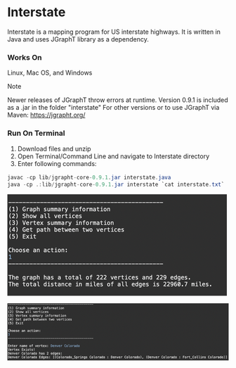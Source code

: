 # Interstate

Interstate is a mapping program for US interstate highways. It is written in Java and uses JGraphT library as a dependency.

### Works On

Linux, Mac OS, and Windows

>[!NOTE]
>Newer releases of JGraphT throw errors at runtime. Version 0.9.1 is included as a .jar in the folder "interstate"
>For other versions or to use JGraphT via Maven: https://jgrapht.org/

### Run On Terminal

1. Download files and unzip
2. Open Terminal/Command Line and navigate to Interstate directory
3. Enter following commands:

```java
javac -cp lib/jgrapht-core-0.9.1.jar interstate.java
java -cp .:lib/jgrapht-core-0.9.1.jar interstate `cat interstate.txt`
```

![screenshot of mapping program](img/interstate500.png) 

![screenshot of mapping program](img/interstate800.png)
